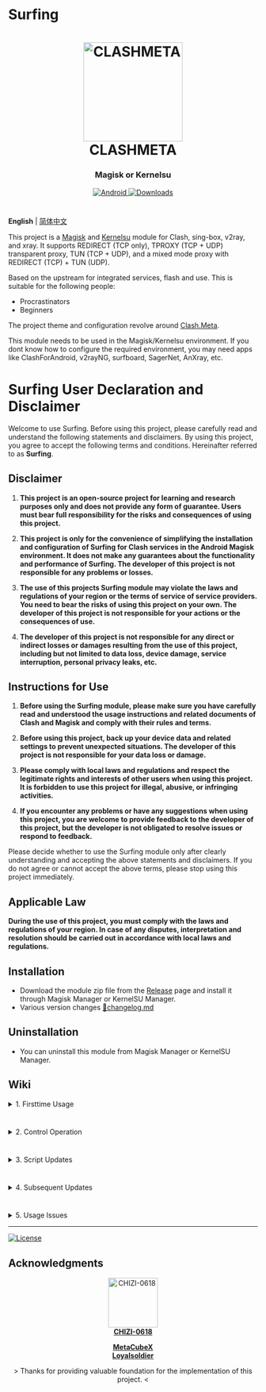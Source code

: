 
# Surfing

<h1 align="center">
  <img src="./folder/Logo.png" alt="CLASHMETA" width="200">
  <br>CLASHMETA<br>
</h1>

<h3 align="center">Magisk or Kernelsu</h3>

<div align="center">
    <a href="https://github.com/MoGuangYu/Surfing/releases/tag/Prerelease-Alpha">
        <img alt="Android" src="https://img.shields.io/badge/Module Latestsnapshot-F05033.svg?logo=android&logoColor=white">
    </a>
    <a href="https://github.com/MoGuangYu/Surfing/releases/tag/v6.8.1">
        <img alt="Downloads" src="https://img.shields.io/github/downloads/MoGuangYu/Surfing/v6.8.1/total?label=Download@v6.8.1&labelColor=00b56a&logo=git&logoColor=white">
    </a>
</div>

#

**English** | [简体中文](./README_CN.md)  

This project is a [Magisk](https://github.com/topjohnwu/Magisk) and [Kernelsu](https://github.com/tiann/KernelSU) module for Clash, sing-box, v2ray, and xray. It supports REDIRECT (TCP only), TPROXY (TCP + UDP) transparent proxy, TUN (TCP + UDP), and a mixed mode proxy with REDIRECT (TCP) + TUN (UDP).

Based on the upstream for integrated services, flash and use. This is suitable for the following people:
- Procrastinators
- Beginners

The project theme and configuration revolve around [Clash.Meta](https://github.com/MetaCubeX/Clash.Meta).  

This module needs to be used in the Magisk/Kernelsu environment. If you dont know how to configure the required environment, you may need apps like ClashForAndroid, v2rayNG, surfboard, SagerNet, AnXray, etc.

# Surfing User Declaration and Disclaimer

Welcome to use Surfing. Before using this project, please carefully read and understand the following statements and disclaimers. By using this project, you agree to accept the following terms and conditions. Hereinafter referred to as **Surfing**.

## Disclaimer

1. **This project is an open-source project for learning and research purposes only and does not provide any form of guarantee. Users must bear full responsibility for the risks and consequences of using this project.**

2. **This project is only for the convenience of simplifying the installation and configuration of Surfing for Clash services in the Android Magisk environment. It does not make any guarantees about the functionality and performance of Surfing. The developer of this project is not responsible for any problems or losses.**

3. **The use of this projects Surfing module may violate the laws and regulations of your region or the terms of service of service providers. You need to bear the risks of using this project on your own. The developer of this project is not responsible for your actions or the consequences of use.**

4. **The developer of this project is not responsible for any direct or indirect losses or damages resulting from the use of this project, including but not limited to data loss, device damage, service interruption, personal privacy leaks, etc.**

## Instructions for Use

1. **Before using the Surfing module, please make sure you have carefully read and understood the usage instructions and related documents of Clash and Magisk and comply with their rules and terms.**

2. **Before using this project, back up your device data and related settings to prevent unexpected situations. The developer of this project is not responsible for your data loss or damage.**

3. **Please comply with local laws and regulations and respect the legitimate rights and interests of other users when using this project. It is forbidden to use this project for illegal, abusive, or infringing activities.**

4. **If you encounter any problems or have any suggestions when using this project, you are welcome to provide feedback to the developer of this project, but the developer is not obligated to resolve issues or respond to feedback.**

Please decide whether to use the Surfing module only after clearly understanding and accepting the above statements and disclaimers. If you do not agree or cannot accept the above terms, please stop using this project immediately.

## Applicable Law

**During the use of this project, you must comply with the laws and regulations of your region. In case of any disputes, interpretation and resolution should be carried out in accordance with local laws and regulations.**

## Installation

- Download the module zip file from the [Release](https://github.com/MoGuangYu/Surfing/releases) page and install it through Magisk Manager or KernelSU Manager.
- Various version changes [📲changelog.md](changelog.md)

## Uninstallation

- You can uninstall this module from Magisk Manager or KernelSU Manager.

## Wiki

<details>
<summary>1. Firsttime Usage</summary>

- After successfully adding the subscription address, restart your phone. The complete rule files may not be automatically downloaded due to network issues. Manually navigate to the rule page at the bottom right of the proxy page on the Web App and click the refresh icon to update/download rule files. If you cant use the app due to network issues, please copy and open it in a browser:
  - `127.0.0.1:9090/ui`
  - If the above fails, try switching the module on and make sure your network environment is normal.
- Web App official: [Download](https://github.com/MoGuangYu/Surfing/raw/main/folder/Web_v5.5_release.apk) | [View Source Code](./folder/main.lua)
  - It is only a graphical tool for portable browsing and managing backend routing data, with no other additional uses.

> The module has a built-in GUI that can be accessed locally through a browser or online using the app. There is essentially no difference between the two.
</details>

#

<details>
<summary>2. Control Operation</summary>

- You can enable or disable real-time control of the running service through the module switch.
</details>

#

<details>
<summary>3. Script Updates</summary>

- UpdateGeo.sh script is used to update Geo database files in one click and requires the curl command. Please make sure you have already installed the curl command before running the script, and execute the following commands in the terminal one by one:
  - `pkg update`
  - `pkg install curl`
- If there are selective prompts during the installation process, select "Y" and press Enter.
- Termux App official: [Download](https://f-droid.org/repo/com.termux_118.apk)

> About the Geo database: GitHub Actions automatically builds it at 6 a.m. Beijing time every day to ensure the latest rules. It is used for routing rule matching to achieve precise diversion. The scripts updates will permanently point to the latest version, so youcan manually update it once a month.
</details>

#

<details>
<summary>4. Subsequent Updates</summary>

- Supports online module updates in Magisk Manager.
- No need to restart after the update, the service takes effect in real time.
- During the update, the Clash.Meta config.yaml configuration file will be backed up to:
   - `/data/adb/box_bll/clash/config.yaml.bak`
- During the update, the old user configuration files will be backed up to:
   - `/data/adb/box_bll/scripts/box.config.bak`
- Module updates will not include updates to database files:
   - geoip.dat, geosite.dat, country.mmdb

- Module updates will not include updates to database files. You can manually update them through the Web metacubexd configuration page or the script.

> Note: Updates mainly follow the upstream updates and issue some configurations.
</details>

#

<details>
<summary>5. Usage Issues</summary>

I. Proxy Specific Applications (Blacklist/Whitelist)
- If you want to proxy all applications except specific ones, open the `/data/adb/box_bll/scripts/box.config` file, change the value of `proxy_mode` to `blacklist` (default), and add elements to the `user_packages_list` array. The format of array elements is `id identifier: app package name`, separated by spaces. This will make the module **not proxy** the respective Android apps. For example: `user_packages_list=("id identifier: app package name" "id identifier: app package name")`

- If you only want to proxy specific applications, open the `/data/adb/box_bll/scripts/box.config` file, change the value of `proxy_mode` to `whitelist`, and add elements to the `user_packages_list` array in the same format. This will make the module **only proxy** the respective Android apps. For example: `user_packages_list=("id identifier: app package name" "id identifier: app package name")`

Android User Group Identifiers:

| Standard User | ID  |
| -------- | --- |
| Owner     |  0  |
| Second Space | 10  |
| Clone Apps | 999 |

> You can typically find all user group identifiers and app package names in `/data/user/` on your device. Avoid using the fake IP mode with blacklists/whitelists.

II. Tun Mode
- Disabled by default

> Not recommended for general use unless you have special requirements. Do not use blacklists/whitelists with this mode.

III. Routing Rules
- For bypassing China mainland.
- The rules are maintained by the developer and can satisfy most usage needs.

> Unless you have very strict requirements, blacklists/whitelists may not be very meaningful. You can use the modules built-in configuration.

IV. LAN Sharing
- Enable hotspot and let other devices connect.

> If other devices want to access the console backend, just use http://currentWiFiGateway:9090/ui
</details>

---

<a href="./LICENSE">
    <img alt="License" src="https://img.shields.io/github/license/MoGuangYu/Surfing.svg">
</a>

## Acknowledgments

<a href="https://github.com/CHIZI-0618">
  <p align="center">
    <img src="https://github.com/CHIZI-0618.png" width="100" height="100" alt="CHIZI-0618">
    <br>
    <strong>CHIZI-0618</strong>
  </p>
</a>

<div align="center">
  <a href="https://github.com/MetaCubeX"><strong>MetaCubeX</strong></a>
</div>

<div align="center">
  <a href="https://github.com/Loyalsoldier"><strong>Loyalsoldier</strong></a>
</div>
<div align="center">
  <p> > Thanks for providing valuable foundation for the implementation of this project. < </p>
</div>


